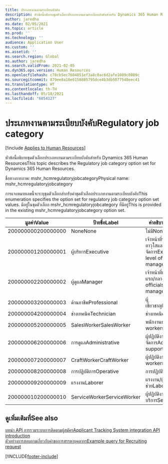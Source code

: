```yaml
---
title: ประเภทงานตามระเบียบบังคับ
description: หัวข้อนี้อธิบายชุดตัวเลือกประเภทงานตามระเบียบบังคับสำหรับ Dynamics 365 Human Resources
author: jaredha
ms.date: 02/05/2021
ms.topic: article
ms.prod: ''
ms.technology: ''
audience: Application User
ms.custom: ''
ms.assetid: ''
ms.search.region: Global
ms.author: jaredha
ms.search.validFrom: 2021-02-05
ms.dyn365.ops.version: Human Resources
ms.openlocfilehash: c78cb5ec7604851ef3a8c0ac6d2afe1089c0809c
ms.sourcegitcommit: 879ee8a10e6158885795dce4b3db5077540eec41
ms.translationtype: HT
ms.contentlocale: th-TH
ms.lasthandoff: 05/18/2021
ms.locfileid: "6054127"
---
```

# <a name="regulatory-job-category"></a><span data-ttu-id="7e03b-103">ประเภทงานตามระเบียบบังคับ</span><span class="sxs-lookup"><span data-stu-id="7e03b-103">Regulatory job category</span></span>

[!include [Applies to Human Resources](../includes/applies-to-hr.md)]

<span data-ttu-id="7e03b-104">หัวข้อนี้อธิบายชุดตัวเลือกประเภทงานตามระเบียบบังคับสำหรับ Dynamics 365 Human Resources</span><span class="sxs-lookup"><span data-stu-id="7e03b-104">This topic describes the Regulatory job category option set for Dynamics 365 Human Resources.</span></span>

<span data-ttu-id="7e03b-105">ชื่อทางกายภาพ: mshr_hcmregulatoryjobcategory</span><span class="sxs-lookup"><span data-stu-id="7e03b-105">Physical name: mshr_hcmregulatoryjobcategory</span></span>

<span data-ttu-id="7e03b-106">การแจงหมายเลขนี้จะระบุชุดตัวเลือกส่ากรับค่าชุดตัวเลือกประเภทงานตามระเบียบบังคับ</span><span class="sxs-lookup"><span data-stu-id="7e03b-106">This enumeration specifies the option set for regulatory job category option set values.</span></span> <span data-ttu-id="7e03b-107">มีอยู่ในชุดตัวเลือก mshr_hcmregulatoryjobcategory ที่มีอยู่</span><span class="sxs-lookup"><span data-stu-id="7e03b-107">This is provided in the existing mshr_hcmregulatoryjobcategory option set.</span></span>

| <span data-ttu-id="7e03b-108">มูลค่า</span><span class="sxs-lookup"><span data-stu-id="7e03b-108">Value</span></span> | <span data-ttu-id="7e03b-109">ป้ายชื่อ</span><span class="sxs-lookup"><span data-stu-id="7e03b-109">Label</span></span> | <span data-ttu-id="7e03b-110">คำอธิบาย</span><span class="sxs-lookup"><span data-stu-id="7e03b-110">Description</span></span> |
| --- | --- | --- |
| <span data-ttu-id="7e03b-111">200000000</span><span class="sxs-lookup"><span data-stu-id="7e03b-111">200000000</span></span> | <span data-ttu-id="7e03b-112">None</span><span class="sxs-lookup"><span data-stu-id="7e03b-112">None</span></span> | <span data-ttu-id="7e03b-113">ไม่มี</span><span class="sxs-lookup"><span data-stu-id="7e03b-113">None.</span></span> |
| <span data-ttu-id="7e03b-114">200000001</span><span class="sxs-lookup"><span data-stu-id="7e03b-114">200000001</span></span> | <span data-ttu-id="7e03b-115">ผู้บริหาร</span><span class="sxs-lookup"><span data-stu-id="7e03b-115">Executive</span></span> | <span data-ttu-id="7e03b-116">เจ้าหน้าที่ระดับผู้บริหาร/อาวุโสและผู้จัดการ</span><span class="sxs-lookup"><span data-stu-id="7e03b-116">Executive/Senior level officials and managers.</span></span> |
| <span data-ttu-id="7e03b-117">200000002</span><span class="sxs-lookup"><span data-stu-id="7e03b-117">200000002</span></span> | <span data-ttu-id="7e03b-118">ผู้ดูแล</span><span class="sxs-lookup"><span data-stu-id="7e03b-118">Manager</span></span> | <span data-ttu-id="7e03b-119">เจ้าหน้าที่และผู้จัดการระดับแรก/กลาง</span><span class="sxs-lookup"><span data-stu-id="7e03b-119">First/Mid level officials and managers.</span></span> |
| <span data-ttu-id="7e03b-120">200000003</span><span class="sxs-lookup"><span data-stu-id="7e03b-120">200000003</span></span> | <span data-ttu-id="7e03b-121">ด้านอาชีพ</span><span class="sxs-lookup"><span data-stu-id="7e03b-121">Professional</span></span> | <span data-ttu-id="7e03b-122">ผู้เชี่ยวชาญ</span><span class="sxs-lookup"><span data-stu-id="7e03b-122">Professionals.</span></span> |
| <span data-ttu-id="7e03b-123">200000004</span><span class="sxs-lookup"><span data-stu-id="7e03b-123">200000004</span></span> | <span data-ttu-id="7e03b-124">ช่างเทคนิค</span><span class="sxs-lookup"><span data-stu-id="7e03b-124">Technician</span></span> | <span data-ttu-id="7e03b-125">ช่างเทคนิค</span><span class="sxs-lookup"><span data-stu-id="7e03b-125">Technicians.</span></span> |
| <span data-ttu-id="7e03b-126">200000005</span><span class="sxs-lookup"><span data-stu-id="7e03b-126">200000005</span></span> | <span data-ttu-id="7e03b-127">SalesWorker</span><span class="sxs-lookup"><span data-stu-id="7e03b-127">SalesWorker</span></span> | <span data-ttu-id="7e03b-128">พนักงานขาย</span><span class="sxs-lookup"><span data-stu-id="7e03b-128">Sales workers.</span></span> |
| <span data-ttu-id="7e03b-129">200000006</span><span class="sxs-lookup"><span data-stu-id="7e03b-129">200000006</span></span> | <span data-ttu-id="7e03b-130">การดูแล</span><span class="sxs-lookup"><span data-stu-id="7e03b-130">Administrative</span></span> | <span data-ttu-id="7e03b-131">ผู้ปฏิบัติงานสนับสนุนการจัดการ</span><span class="sxs-lookup"><span data-stu-id="7e03b-131">Administrative support workers.</span></span> |
| <span data-ttu-id="7e03b-132">200000007</span><span class="sxs-lookup"><span data-stu-id="7e03b-132">200000007</span></span> | <span data-ttu-id="7e03b-133">CraftWorker</span><span class="sxs-lookup"><span data-stu-id="7e03b-133">CraftWorker</span></span> | <span data-ttu-id="7e03b-134">ผู้ปฏิบัติงานฝีมือ</span><span class="sxs-lookup"><span data-stu-id="7e03b-134">Craft workers.</span></span> |
| <span data-ttu-id="7e03b-135">200000008</span><span class="sxs-lookup"><span data-stu-id="7e03b-135">200000008</span></span> | <span data-ttu-id="7e03b-136">การปฏิบัติการ</span><span class="sxs-lookup"><span data-stu-id="7e03b-136">Operative</span></span> | <span data-ttu-id="7e03b-137">การปฏิบัติการ</span><span class="sxs-lookup"><span data-stu-id="7e03b-137">Operatives.</span></span> |
| <span data-ttu-id="7e03b-138">200000009</span><span class="sxs-lookup"><span data-stu-id="7e03b-138">200000009</span></span> | <span data-ttu-id="7e03b-139">แรงงาน</span><span class="sxs-lookup"><span data-stu-id="7e03b-139">Laborer</span></span> | <span data-ttu-id="7e03b-140">แรงงาน/ผู้ช่วย</span><span class="sxs-lookup"><span data-stu-id="7e03b-140">Laborers/Helpers.</span></span> |
| <span data-ttu-id="7e03b-141">200000010</span><span class="sxs-lookup"><span data-stu-id="7e03b-141">200000010</span></span> | <span data-ttu-id="7e03b-142">ServiceWorker</span><span class="sxs-lookup"><span data-stu-id="7e03b-142">ServiceWorker</span></span> | <span data-ttu-id="7e03b-143">ผู้ปฏิบัติงานการบริการ</span><span class="sxs-lookup"><span data-stu-id="7e03b-143">Service workers.</span></span> |

## <a name="see-also"></a><span data-ttu-id="7e03b-144">ดูเพิ่มเติมที่</span><span class="sxs-lookup"><span data-stu-id="7e03b-144">See also</span></span>

[<span data-ttu-id="7e03b-145">บทนํา API การรวมระบบการติดตามผู้สมัคร</span><span class="sxs-lookup"><span data-stu-id="7e03b-145">Applicant Tracking System integration API introduction</span></span>](hr-admin-integration-ats-api-introduction.md)<br>
[<span data-ttu-id="7e03b-146">ตัวอย่างการสอบถามเกี่ยวกับคำขอการสรรหาบุคลากร</span><span class="sxs-lookup"><span data-stu-id="7e03b-146">Example query for Recruiting request</span></span>](hr-admin-integration-ats-api-recruiting-request-example-query.md)


[!INCLUDE[footer-include](../includes/footer-banner.md)]